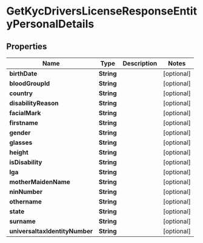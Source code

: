 

# GetKycDriversLicenseResponseEntityPersonalDetails


## Properties

| Name | Type | Description | Notes |
|------------ | ------------- | ------------- | -------------|
|**birthDate** | **String** |  |  [optional] |
|**bloodGroupId** | **String** |  |  [optional] |
|**country** | **String** |  |  [optional] |
|**disabilityReason** | **String** |  |  [optional] |
|**facialMark** | **String** |  |  [optional] |
|**firstname** | **String** |  |  [optional] |
|**gender** | **String** |  |  [optional] |
|**glasses** | **String** |  |  [optional] |
|**height** | **String** |  |  [optional] |
|**isDisability** | **String** |  |  [optional] |
|**lga** | **String** |  |  [optional] |
|**motherMaidenName** | **String** |  |  [optional] |
|**ninNumber** | **String** |  |  [optional] |
|**othername** | **String** |  |  [optional] |
|**state** | **String** |  |  [optional] |
|**surname** | **String** |  |  [optional] |
|**universaltaxIdentityNumber** | **String** |  |  [optional] |



